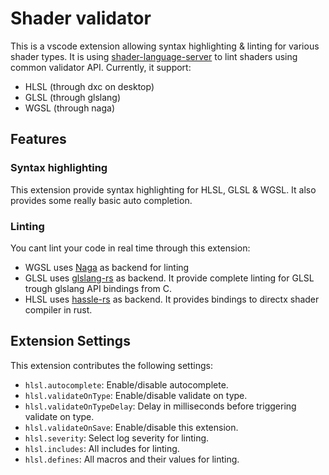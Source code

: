 # Shader validator

This is a vscode extension allowing syntax highlighting & linting for various shader types. It is using [shader-language-server](https://github.com/antaalt/shader-language-server) to lint shaders using common validator API. Currently, it support:

- HLSL (through dxc on desktop)
- GLSL (through glslang)
- WGSL (through naga)

## Features

### Syntax highlighting

This extension provide syntax highlighting for HLSL, GLSL & WGSL. It also provides some really basic auto completion.

### Linting

You cant lint your code in real time through this extension:
- WGSL uses [Naga](https://github.com/gfx-rs/naga) as backend for linting
- GLSL uses [glslang-rs](https://github.com/SnowflakePowered/glslang-rs) as backend. It provide complete linting for GLSL trough glslang API bindings from C.
- HLSL uses [hassle-rs](https://github.com/Traverse-Research/hassle-rs) as backend. It provides bindings to directx shader compiler in rust.

## Extension Settings

This extension contributes the following settings:

* `hlsl.autocomplete`: Enable/disable autocomplete.
* `hlsl.validateOnType`: Enable/disable validate on type.
* `hlsl.validateOnTypeDelay`: Delay in milliseconds before triggering validate on type.
* `hlsl.validateOnSave`: Enable/disable this extension.
* `hlsl.severity`: Select log severity for linting.
* `hlsl.includes`: All includes for linting.
* `hlsl.defines`: All macros and their values for linting.
